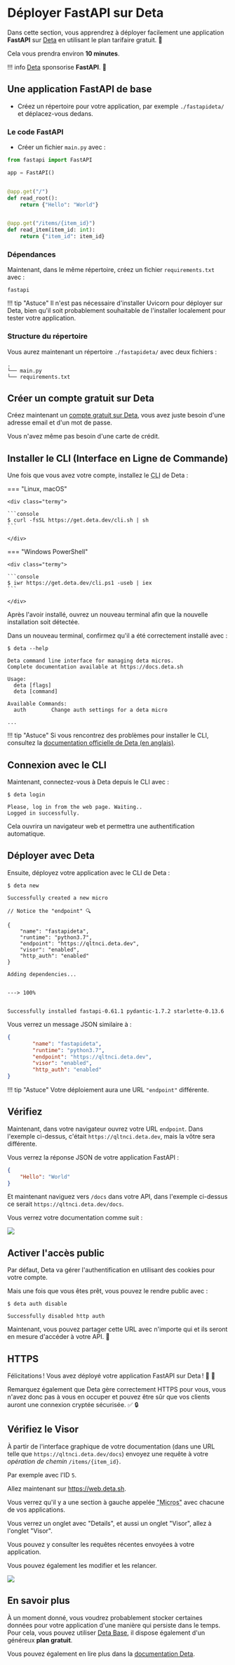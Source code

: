 # Déployer FastAPI sur Deta

Dans cette section, vous apprendrez à déployer facilement une application **FastAPI** sur <a href="https://www.deta.
sh/?ref=fastapi" class="external-link" target="_blank">Deta</a> en utilisant le plan tarifaire gratuit. 🎁

Cela vous prendra environ **10 minutes**.

!!! info
    <a href="https://www.deta.sh/?ref=fastapi" class="external-link" target="_blank">Deta</a> sponsorise **FastAPI**. 🎉

## Une application **FastAPI** de base

* Créez un répertoire pour votre application, par exemple `./fastapideta/` et déplacez-vous dedans.

### Le code FastAPI

* Créer un fichier `main.py` avec :

```Python
from fastapi import FastAPI

app = FastAPI()


@app.get("/")
def read_root():
    return {"Hello": "World"}


@app.get("/items/{item_id}")
def read_item(item_id: int):
    return {"item_id": item_id}
```

### Dépendances

Maintenant, dans le même répertoire, créez un fichier `requirements.txt` avec :

```text
fastapi
```

!!! tip "Astuce"
    Il n'est pas nécessaire d'installer Uvicorn pour déployer sur Deta, bien qu'il soit probablement souhaitable de l'installer localement pour tester votre application.

### Structure du répertoire

Vous aurez maintenant un répertoire `./fastapideta/` avec deux fichiers :

```
.
└── main.py
└── requirements.txt
```

## Créer un compte gratuit sur Deta 

Créez maintenant un <a href="https://www.deta.sh/?ref=fastapi" class="external-link" target="_blank">compte gratuit 
sur Deta</a>, vous avez juste besoin d'une adresse email et d'un mot de passe.

Vous n'avez même pas besoin d'une carte de crédit.

## Installer le CLI (Interface en Ligne de Commande)

Une fois que vous avez votre compte, installez le  <abbr title="Command Line Interface application">CLI</abbr> de Deta :

=== "Linux, macOS"

    <div class="termy">

    ```console
    $ curl -fsSL https://get.deta.dev/cli.sh | sh
    ```

    </div>

=== "Windows PowerShell"

    <div class="termy">

    ```console
    $ iwr https://get.deta.dev/cli.ps1 -useb | iex
    ```

    </div>

Après l'avoir installé, ouvrez un nouveau terminal afin que la nouvelle installation soit détectée.

Dans un nouveau terminal, confirmez qu'il a été correctement installé avec :

<div class="termy">

```console
$ deta --help

Deta command line interface for managing deta micros.
Complete documentation available at https://docs.deta.sh

Usage:
  deta [flags]
  deta [command]

Available Commands:
  auth        Change auth settings for a deta micro

...
```

</div>

!!! tip "Astuce"
    Si vous rencontrez des problèmes pour installer le CLI, consultez la <a href="https://docs.deta. sh/docs/micros/getting_started?ref=fastapi" class="external-link" target="_blank">documentation officielle de Deta (en anglais)</a>.

## Connexion avec le CLI

Maintenant, connectez-vous à Deta depuis le CLI avec :

<div class="termy">

```console
$ deta login

Please, log in from the web page. Waiting..
Logged in successfully.
```

</div>

Cela ouvrira un navigateur web et permettra une authentification automatique.

## Déployer avec Deta

Ensuite, déployez votre application avec le CLI de Deta :

<div class="termy">

```console
$ deta new

Successfully created a new micro

// Notice the "endpoint" 🔍

{
    "name": "fastapideta",
    "runtime": "python3.7",
    "endpoint": "https://qltnci.deta.dev",
    "visor": "enabled",
    "http_auth": "enabled"
}

Adding dependencies...


---> 100%


Successfully installed fastapi-0.61.1 pydantic-1.7.2 starlette-0.13.6
```

</div>

Vous verrez un message JSON similaire à :

```JSON hl_lines="4"
{
        "name": "fastapideta",
        "runtime": "python3.7",
        "endpoint": "https://qltnci.deta.dev",
        "visor": "enabled",
        "http_auth": "enabled"
}
```

!!! tip "Astuce"
    Votre déploiement aura une URL `"endpoint"` différente.

## Vérifiez

Maintenant, dans votre navigateur ouvrez votre URL `endpoint`. Dans l'exemple ci-dessus, c'était 
`https://qltnci.deta.dev`, mais la vôtre sera différente.

Vous verrez la réponse JSON de votre application FastAPI :

```JSON
{
    "Hello": "World"
}
```

Et maintenant naviguez vers `/docs` dans votre API, dans l'exemple ci-dessus ce serait `https://qltnci.deta.dev/docs`.

Vous verrez votre documentation comme suit :

<img src="/img/deployment/deta/image01.png">

## Activer l'accès public

Par défaut, Deta va gérer l'authentification en utilisant des cookies pour votre compte.

Mais une fois que vous êtes prêt, vous pouvez le rendre public avec :

<div class="termy">

```console
$ deta auth disable

Successfully disabled http auth
```

</div>

Maintenant, vous pouvez partager cette URL avec n'importe qui et ils seront en mesure d'accéder à votre API. 🚀

## HTTPS

Félicitations ! Vous avez déployé votre application FastAPI sur Deta ! 🎉 🍰

Remarquez également que Deta gère correctement HTTPS pour vous, vous n'avez donc pas à vous en occuper et pouvez être sûr que vos clients auront une connexion cryptée sécurisée. ✅ 🔒

## Vérifiez le Visor

À partir de l'interface graphique de votre documentation (dans une URL telle que `https://qltnci.deta.dev/docs`) 
envoyez une requête à votre *opération de chemin* `/items/{item_id}`.

Par exemple avec l'ID `5`.

Allez maintenant sur <a href="https://web.deta.sh/" class="external-link" target="_blank">https://web.deta.sh</a>.

Vous verrez qu'il y a une section à gauche appelée <abbr title="ça vient de Micro(server)">"Micros"</abbr> avec chacune de vos applications.

Vous verrez un onglet avec "Details", et aussi un onglet "Visor", allez à l'onglet "Visor".

Vous pouvez y consulter les requêtes récentes envoyées à votre application.

Vous pouvez également les modifier et les relancer.

<img src="/img/deployment/deta/image02.png">

## En savoir plus

À un moment donné, vous voudrez probablement stocker certaines données pour votre application d'une manière qui 
persiste dans le temps. Pour cela, vous pouvez utiliser <a href="https://docs.deta.sh/docs/base/py_tutorial?ref=fastapi" class="external-link" target="_blank">Deta Base</a>, il dispose également d'un généreux **plan gratuit**.

Vous pouvez également en lire plus dans la <a href="https://docs.deta.sh?ref=fastapi" class="external-link" target="_blank">documentation Deta</a>.
